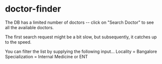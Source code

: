 # doctor-finder

The DB has a limited number of doctors -- click on "Search Doctor" to see all the available doctors.

The first search request might be a bit slow, but subsequently, it catches up to the speed.

You can filter the list by supplying the following input...
Locality = Bangalore
Specialization = Internal Medicine or ENT


